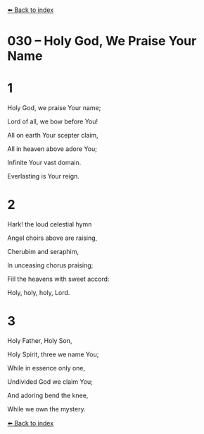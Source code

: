 [⬅️ Back to index](../README.md)

# 030 – Holy God, We Praise Your Name





# 1

Holy God, we praise Your name;

Lord of all, we bow before You!

All on earth Your scepter claim,

All in heaven above adore You;

Infinite Your vast domain.

Everlasting is Your reign.



# 2

Hark! the loud celestial hymn

Angel choirs above are raising,

Cherubim and seraphim,

In unceasing chorus praising;

Fill the heavens with sweet accord:

Holy, holy, holy, Lord.



# 3

Holy Father, Holy Son,

Holy Spirit, three we name You;

While in essence only one,

Undivided God we claim You;

And adoring bend the knee,

While we own the mystery.

[⬅️ Back to index](../README.md)
